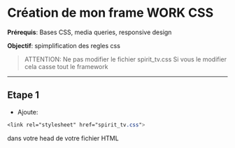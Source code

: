 # Création de mon frame WORK CSS 

**Prérequis**: Bases CSS, media queries, responsive design

**Objectif**: spimplification des regles css 

> ATTENTION: Ne pas modifier le fichier spirit_tv.css 
> Si vous le modifier cela casse tout le framework 
*******************
## Etape 1

- Ajoute:

```css
<link rel="stylesheet" href="spirit_tv.css">
``` 

dans votre head de votre fichier HTML

